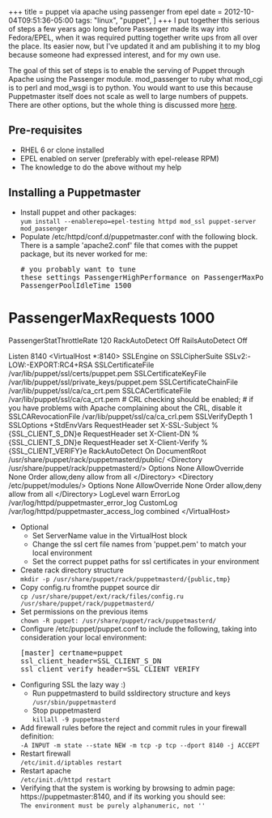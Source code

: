 +++
title = puppet via apache using passenger from epel
date = 2012-10-04T09:51:36-05:00
tags:
  "linux",
  "puppet",
]
+++
I put together this serious of steps a few years ago long before Passenger made its way into Fedora/EPEL, when it was required putting together write ups from all over the place. Its easier now, but I've updated it and am publishing it to my blog because someone had expressed interest, and for my own use.

The goal of this set of steps is to enable the serving of Puppet through Apache using the Passenger module. mod\_passenger to ruby what mod\_cgi is to perl and mod_wsgi is to python. You would want to use this because Puppetmaster itself does not scale as well to large numbers of puppets. There are other options, but the whole thing is discussed more [here](http://projects.puppetlabs.com/projects/puppet/wiki/Puppet_Scalability).

## Pre-requisites

  * RHEL 6 or clone installed
  * EPEL enabled on server (preferably with epel-release RPM)
  * The knowledge to do the above without my help

## Installing a Puppetmaster

  * Install puppet and other packages:  
    `yum install --enablerepo=epel-testing httpd mod_ssl puppet-server mod_passenger` 
  * Populate /etc/httpd/conf.d/puppetmaster.conf with the following block. There is a sample 'apache2.conf' file that comes with the puppet package, but its never worked for me: <pre class="lang:default decode:true " ># you probably want to tune these settings
PassengerHighPerformance on
PassengerMaxPoolSize 12
PassengerPoolIdleTime 1500
# PassengerMaxRequests 1000
PassengerStatThrottleRate 120
RackAutoDetect Off
RailsAutoDetect Off

Listen 8140
&lt;VirtualHost *:8140&gt;
    SSLEngine on
    SSLCipherSuite SSLv2:-LOW:-EXPORT:RC4+RSA
    SSLCertificateFile /var/lib/puppet/ssl/certs/puppet.pem
    SSLCertificateKeyFile /var/lib/puppet/ssl/private_keys/puppet.pem
    SSLCertificateChainFile /var/lib/puppet/ssl/ca/ca_crt.pem
    SSLCACertificateFile /var/lib/puppet/ssl/ca/ca_crt.pem
    # CRL checking should be enabled;
    # if you have problems with Apache complaining about the CRL, disable it
    SSLCARevocationFile /var/lib/puppet/ssl/ca/ca_crl.pem
    SSLVerifyDepth 1
    SSLOptions +StdEnvVars
    RequestHeader set X-SSL-Subject %{SSL_CLIENT_S_DN}e
    RequestHeader set X-Client-DN %{SSL_CLIENT_S_DN}e
    RequestHeader set X-Client-Verify %{SSL_CLIENT_VERIFY}e
    RackAutoDetect On
    DocumentRoot /usr/share/puppet/rack/puppetmasterd/public/
    &lt;Directory /usr/share/puppet/rack/puppetmasterd/&gt;
        Options None
        AllowOverride None
        Order allow,deny
        allow from all
    &lt;/Directory&gt;
    &lt;Directory /etc/puppet/modules/&gt;
        Options None
        AllowOverride None
        Order allow,deny
        allow from all
    &lt;/Directory&gt;
    LogLevel warn
    ErrorLog /var/log/httpd/puppetmaster_error_log
    CustomLog /var/log/httpd/puppetmaster_access_log combined
&lt;/VirtualHost&gt;</pre>

  * Optional 
      * Set ServerName value in the VirtualHost block
      * Change the ssl cert file names from 'puppet.pem' to match your local environment
      * Set the correct puppet paths for ssl certificates in your environment
  * Create rack directory structure  
    `mkdir -p /usr/share/puppet/rack/puppetmasterd/{public,tmp}`
  * Copy config.ru fromthe puppet source dir  
    `cp /usr/share/puppet/ext/rack/files/config.ru /usr/share/puppet/rack/puppetmasterd/`
  * Set permissions on the previous items  
    `chown -R puppet: /usr/share/puppet/rack/puppetmasterd/`
  * Configure /etc/puppet/puppet.conf to include the following, taking into consideration your local environment: <pre class="lang:default decode:true " >[master]
certname=puppet
ssl_client_header=SSL_CLIENT_S_DN
ssl_client_verify_header=SSL_CLIENT_VERIFY
</pre>

  * Configuring SSL the lazy way :) 
      * Run puppetmasterd to build ssldirectory structure and keys  
        `/usr/sbin/puppetmasterd`
      * Stop puppetmasterd  
        `killall -9 puppetmasterd`
  * Add firewall rules before the reject and commit rules in your firewall definition:  
    `-A INPUT -m state --state NEW -m tcp -p tcp --dport 8140 -j ACCEPT` 
  * Restart firewall  
    `/etc/init.d/iptables restart` 
  * Restart apache  
    `/etc/init.d/httpd restart`
  * Verifying that the system is working by browsing to admin page: https://puppetmaster:8140, and if its working you should see:  
    `The environment must be purely alphanumeric, not ''`
